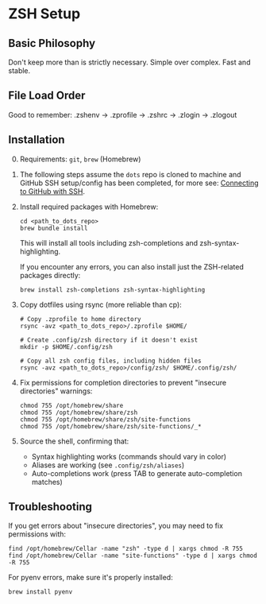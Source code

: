 # ZSH Setup

## Basic Philosophy
Don't keep more than is strictly necessary. Simple over complex. Fast and stable.

## File Load Order
Good to remember: .zshenv → .zprofile → .zshrc → .zlogin → .zlogout

## Installation

0. Requirements: `git`, `brew` (Homebrew)

1. The following steps assume the `dots` repo is cloned to machine and GitHub SSH setup/config has been completed, for more see: [Connecting to GitHub with SSH](https://docs.github.com/en/authentication/connecting-to-github-with-ssh).

2. Install required packages with Homebrew:
   ```shell
   cd <path_to_dots_repo>
   brew bundle install
   ```
   This will install all tools including zsh-completions and zsh-syntax-highlighting.
   
   If you encounter any errors, you can also install just the ZSH-related packages directly:
   ```shell
   brew install zsh-completions zsh-syntax-highlighting
   ```

3. Copy dotfiles using rsync (more reliable than cp):
   ```shell
   # Copy .zprofile to home directory
   rsync -avz <path_to_dots_repo>/.zprofile $HOME/
   
   # Create .config/zsh directory if it doesn't exist
   mkdir -p $HOME/.config/zsh
   
   # Copy all zsh config files, including hidden files
   rsync -avz <path_to_dots_repo>/config/zsh/ $HOME/.config/zsh/
   ```

4. Fix permissions for completion directories to prevent "insecure directories" warnings:
   ```shell
   chmod 755 /opt/homebrew/share
   chmod 755 /opt/homebrew/share/zsh
   chmod 755 /opt/homebrew/share/zsh/site-functions
   chmod 755 /opt/homebrew/share/zsh/site-functions/_*
   ```

5. Source the shell, confirming that:
   - Syntax highlighting works (commands should vary in color)
   - Aliases are working (see `.config/zsh/aliases`) 
   - Auto-completions work (press TAB to generate auto-completion matches)

## Troubleshooting

If you get errors about "insecure directories", you may need to fix permissions with:

```shell
find /opt/homebrew/Cellar -name "zsh" -type d | xargs chmod -R 755
find /opt/homebrew/Cellar -name "site-functions" -type d | xargs chmod -R 755
```

For pyenv errors, make sure it's properly installed:

```shell
brew install pyenv
```